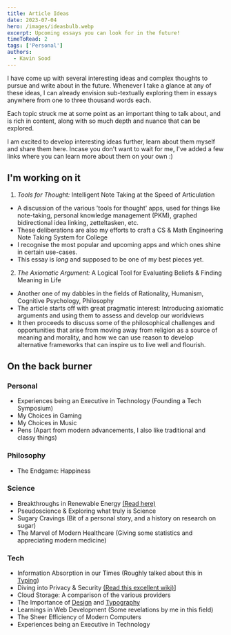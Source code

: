 ```yaml
---
title: Article Ideas
date: 2023-07-04
hero: /images/ideasbulb.webp
excerpt: Upcoming essays you can look for in the future!
timeToRead: 2
tags: ['Personal']
authors:
  - Kavin Sood
---
```


I have come up with several interesting ideas and complex thoughts to pursue and write about in the future. Whenever I take a glance at any of these ideas, I can already envision sub-textually exploring them in essays anywhere from one to three thousand words each.

Each topic struck me at some point as an important thing to talk about, and is rich in content, along with so much depth and nuance that can be explored.

I am excited to develop interesting ideas further, learn about them myself and share them here. Incase you don't want to wait for me, I've added a few links where you can learn more about them on your own :)

## I'm working on it
1. *Tools for Thought:* Intelligent Note Taking at the Speed of Articulation
- A discussion of the various 'tools for thought' apps, used for things like note-taking, personal knowledge management (PKM), graphed bidirectional idea linking, zetteltasken, etc.
- These deliberations are also my efforts to craft a CS & Math Engineering Note Taking System for College
- I recognise the most popular and upcoming apps and which ones shine in certain use-cases.
- This essay is *long* and supposed to be one of my best pieces yet.

2. *The Axiomatic Argument:* A Logical Tool for Evaluating Beliefs & Finding Meaning in Life
* Another one of my dabbles in the fields of Rationality, Humanism, Cognitive Psychology, Philosophy 
* The article starts off with great pragmatic interest: Introducing axiomatic arguments and using them to assess and develop our worldviews 
* It then proceeds to discuss some of the philosophical challenges and opportunities that arise from moving away from religion as a source of meaning and morality, and how we can use reason to develop alternative frameworks that can inspire us to live well and flourish.

## On the back burner
### Personal
* Experiences being an Executive in Technology (Founding a Tech Symposium)
* My Choices in Gaming
* My Choices in Music
* Pens (Apart from modern advancements, I also like traditional and classy things)
### Philosophy
* The Endgame: Happiness
### Science
* Breakthroughs in Renewable Energy [(Read here)](https://www.technologyreview.com/topic/climate-change/clean-energy/)
* Pseudoscience & Exploring what truly is Science
* Sugary Cravings (Bit of a personal story, and a history on research on sugar)
* The Marvel of Modern Healthcare (Giving some statistics and appreciating modern medicine)
### Tech
* Information Absorption in our Times (Roughly talked about this in [Typing](https://kavinsood.com/post/typing))
* Diving into Privacy & Security [(Read this excellent wiki)](https://www.privacyguides.org/en)]
* Cloud Storage: A comparison of the various providers
* The Importance of [Design](https://medium.com/macoclock/what-makes-apple-design-so-good-d430ef97c6d2) and [Typography](https://www.youtube.com/watch?v=WVfRxFwVHQc&list=LL&index=2&pp=gAQBiAQB)
* Learnings in Web Development (Some revelations by me in this field)
* The Sheer Efficiency of Modern Computers
* Experiences being an Executive in Technology